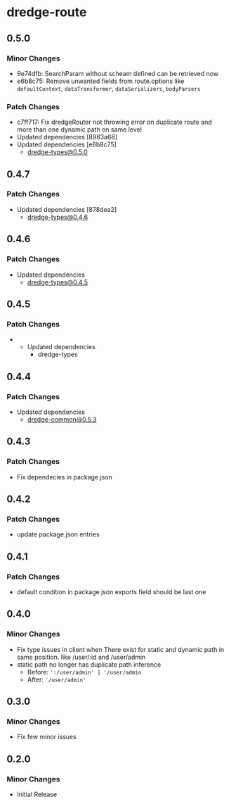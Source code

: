 # dredge-route

## 0.5.0

### Minor Changes

- 9e74dfb: SearchParam without scheam defined can be retrieved now
- e6b8c75: Remove unwanted fields from route.options like `defaultContext`, `dataTransformer`, `dataSerializers`, `bodyParsers`

### Patch Changes

- c7ff717: Fix dredgeRouter not throwing error on duplicate route and more than one dynamic path on same level
- Updated dependencies [8983a68]
- Updated dependencies [e6b8c75]
  - dredge-types@0.5.0

## 0.4.7

### Patch Changes

- Updated dependencies [878dea2]
  - dredge-types@0.4.6

## 0.4.6

### Patch Changes

- Updated dependencies
  - dredge-types@0.4.5

## 0.4.5

### Patch Changes

- - Updated dependencies
    - dredge-types

## 0.4.4

### Patch Changes

- Updated dependencies
  - dredge-common@0.5.3

## 0.4.3

### Patch Changes

- Fix dependecies in package.json

## 0.4.2

### Patch Changes

- update package.json entries

## 0.4.1

### Patch Changes

- default condition in package.json exports field should be last one

## 0.4.0

### Minor Changes

- Fix type issues in client when There exist for static and dynamic path in same position. like /user/:id and /user/admin
- static path no longer has duplicate path inference
  - Before: `':/user/admin' | '/user/admin`
  - After: `'/user/admin'`

## 0.3.0

### Minor Changes

- Fix few minor issues

## 0.2.0

### Minor Changes

- Initial Release
